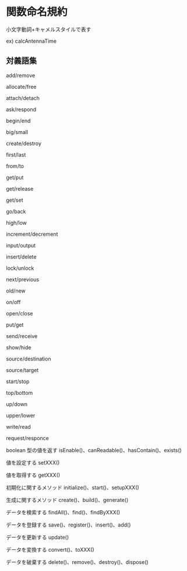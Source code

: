 # 関数命名規約

小文字動詞+キャメルスタイルで表す


ex) calcAntennaTime



## 対義語集

add/remove

allocate/free

attach/detach

ask/respond

begin/end

big/small

create/destroy

first/last

from/to

get/put

get/release

get/set

go/back

high/low

increment/decrement

input/output

insert/delete

lock/unlock

next/previous

old/new

on/off

open/close

put/get

send/receive

show/hide

source/destination

source/target

start/stop

top/bottom

up/down

upper/lower

write/read

request/responce


boolean 型の値を返す	isEnable()、canReadable()、hasContain()、exists()

値を設定する	setXXX()

値を取得する	getXXX()

初期化に関するメソッド	initialize()、start()、setupXXX()

生成に関するメソッド	create()、build()、generate()

データを検索する	findAll()、find()、findByXXX()

データを登録する	save()、register()、insert()、add()

データを更新する	update()

データを変換する	convert()、toXXX()

データを破棄する	delete()、remove()、destroy()、dispose()





